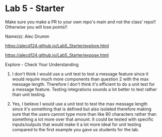 # Lab 5 - Starter
Make sure you make a PR to your own repo's main and not the class' repo!! Otherwise you will lose points!!

Name(s): Alec Drumm 

https://alecd124.github.io/Lab5_Starter/explore.html


https://alecd124.github.io/Lab5_Starter/expose.html

Explore - Check Your Understanding
1) I don't think I would use a unit test to test a message feature since it would require much more components than question 2 with the max message length. Therefore I don't think it's efficient to do a unit test for a message feature. Testing integrations sounds a lot better to test rather than unit testing.

2) Yes, I believe I would use a unit test to test the max message length since it's something that is defined but also isolated therefore making sure that the users cannot type more than like 80 characters rather than something a lot more over that amount. It could be tested with specific inputs/outputs that would make it a lot more ideal for unit testing compared to the first example you gave us students for the lab. 
